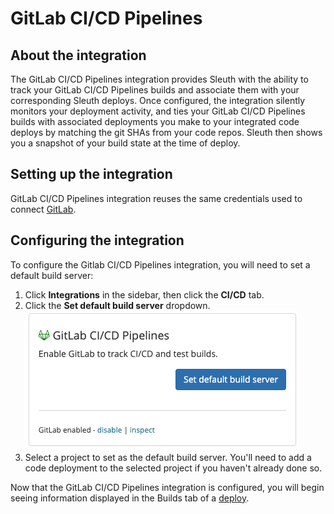 # GitLab CI/CD Pipelines

## About the integration

The GitLab CI/CD Pipelines integration provides Sleuth with the ability to track your GitLab CI/CD Pipelines builds and associate them with your corresponding Sleuth deploys. Once configured, the integration silently monitors your deployment activity, and ties your GitLab CI/CD Pipelines builds with associated deployments you make to your integrated code deploys by matching the git SHAs from your code repos. Sleuth then shows you a snapshot of your build state at the time of deploy.

## Setting up the integration

GitLab CI/CD Pipelines integration reuses the same credentials used to connect [GitLab](../code-deployment/gitlab.md).

## Configuring the integration

To configure the Gitlab CI/CD Pipelines integration, you will need to set a default build server:

1. Click **Integrations** in the sidebar, then click the **CI/CD** tab.
2. Click the **Set default build server** dropdown.\
   ![](<../../.gitbook/assets/Integrations - Sleuth 2021-10-12 11-25-56.png>)
3. Select a project to set as the default build server. You'll need to add a code deployment to the selected project if you haven't already done so.

Now that the GitLab CI/CD Pipelines integration is configured, you will begin seeing information displayed in the Builds tab of a [deploy](../../modeling-your-deployments/deploy-cards.md).
